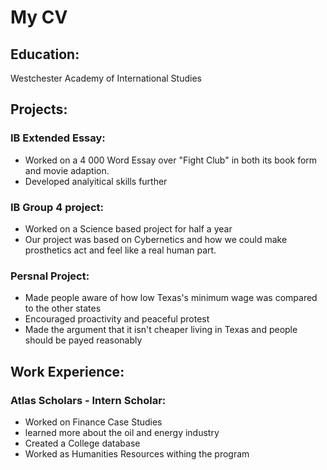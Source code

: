 # My CV 

## Education: 
Westchester Academy of International Studies 

## Projects: 
### IB Extended Essay: 
  * Worked on a 4 000 Word Essay over "Fight Club" in both its book form and movie adaption.
  * Developed analyitical skills further 


### IB Group 4 project:
  * Worked on a Science based project for half a year
  * Our project was based on Cybernetics and how we could make prosthetics act and feel like a real human part.

### Persnal Project: 
  * Made people aware of how low Texas's minimum wage was compared to the other states
  * Encouraged proactivity and peaceful protest
  * Made the argument that it isn't cheaper living in Texas and people should be payed reasonably 

## Work Experience: 
  ### Atlas Scholars - Intern Scholar:
  * Worked on Finance Case Studies 
  * learned more about the oil and energy industry 
  * Created a College database 
  * Worked as Humanities Resources withing the program 
